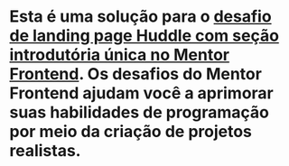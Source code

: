# Esta é uma solução para o [desafio de landing page Huddle com seção introdutória única no Mentor Frontend](https://www.frontendmentor.io/challenges/huddle-landing-page-with-a-single-introductory-section-B_2Wvxgi0). Os desafios do Mentor Frontend ajudam você a aprimorar suas habilidades de programação por meio da criação de projetos realistas.